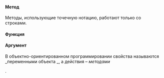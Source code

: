 #### **Метод**

Методы, использующие точечную нотацию, работают только со строками.

#### **Функция**

#### 

#### **Аргумент**





В объектно-ориентированном программировании свойства называются _переменными объекта _, а действия – _методами_

.



